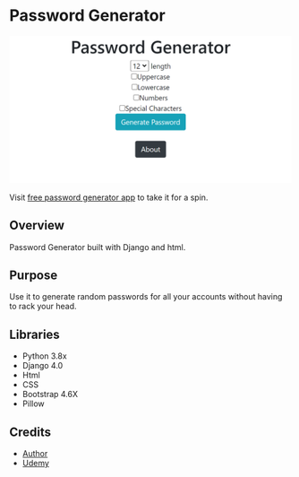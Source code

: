 <p align="center">
<h1>
Password Generator
</h1>
<a href="https://free-password-generator.herokuapp.com">
<img src="https://github.com/joshasgard/Password-Generator/blob/master/staticfiles/pwd_gen.PNG"></a>
</p>

Visit [free password generator app](https://free-password-generator.herokuapp.com) to take it for a spin. 

## Overview
Password Generator built with Django and html. 

## Purpose
Use it to generate random passwords for all your accounts without having to rack your head. 

## Libraries
- Python 3.8x
- Django 4.0
- Html
- CSS
- Bootstrap 4.6X
- Pillow

## Credits
- <a href= "https://github.com/joshasgard"> Author </a> <br>
- <a href= "Udemy.com"> Udemy </a>
